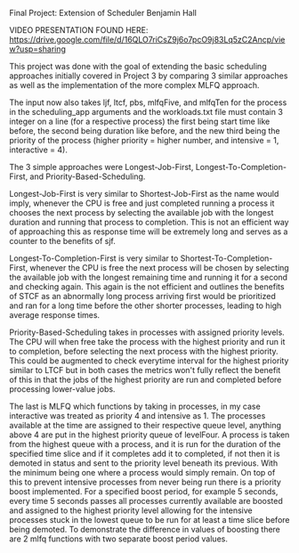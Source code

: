 Final Project: Extension of Scheduler
Benjamin Hall

VIDEO PRESENTATION FOUND HERE: https://drive.google.com/file/d/16QLO7riCsZ9j6o7pcO9j83Lq5zC2Ancp/view?usp=sharing

This project was done with the goal of extending the basic scheduling approaches initially covered in Project 3 by comparing 3 similar approaches as well as the implementation of the more complex MLFQ approach.

The input now also takes ljf, ltcf, pbs, mlfqFive, and mlfqTen for the process in the scheduling_app arguments and the workloads.txt file must contain 3 integer on a line (for a respective process) the first being start time like before, the second being duration like before, and the new third being the priority of the process (higher priority = higher number, and intensive = 1, interactive = 4).

The 3 simple approaches were Longest-Job-First, Longest-To-Completion-First, and Priority-Based-Scheduling.

Longest-Job-First is very similar to Shortest-Job-First as the name would imply, whenever the CPU is free and just completed running a process it chooses the next process by selecting the available job with the longest duration and running that process to completion. This is not an efficient way of approaching this as response time will be extremely long and serves as a counter to the benefits of sjf.

Longest-To-Completion-First is very similar to Shortest-To-Completion-First, whenever the CPU is free the next process will be chosen by selecting the available job with the longest remaining time and running it for a second and checking again. This again is the not efficient and outlines the benefits of STCF as an abnormally long process arriving first would be prioritized and ran for a long time before the other shorter processes, leading to high average response times.

Priority-Based-Scheduling takes in processes with assigned priority levels. The CPU will when free take the process with the highest priority and run it to completion, before selecting the next process with the highest priority. This could be augmented to check everytime interval for the highest priority similar to LTCF but in both cases the metrics won't fully reflect the benefit of this in that the jobs of the highest priority are run and completed before processing lower-value jobs.

The last is MLFQ which functions by taking in processes, in my case interactive was treated as priority 4 and intensive as 1. The processes available at the time are assigned to their respective queue level, anything above 4 are put in the highest priority queue of levelFour. A process is taken from the highest queue with a process, and it is run for the duration of the specified time slice and if it completes add it to completed, if not then it is demoted in status and sent to the priority level beneath its previous. With the minimum being one where a process would simply remain. On top of this to prevent intensive processes from never being run there is a priority boost implemented. For a specified boost period, for example 5 seconds, every time 5 seconds passes all processes currently available are boosted and assigned to the highest priority level allowing for the intensive processes stuck in the lowest queue to be run for at least a time slice before being demoted. To demonstrate the difference in values of boosting there are 2 mlfq functions with two separate boost period values.